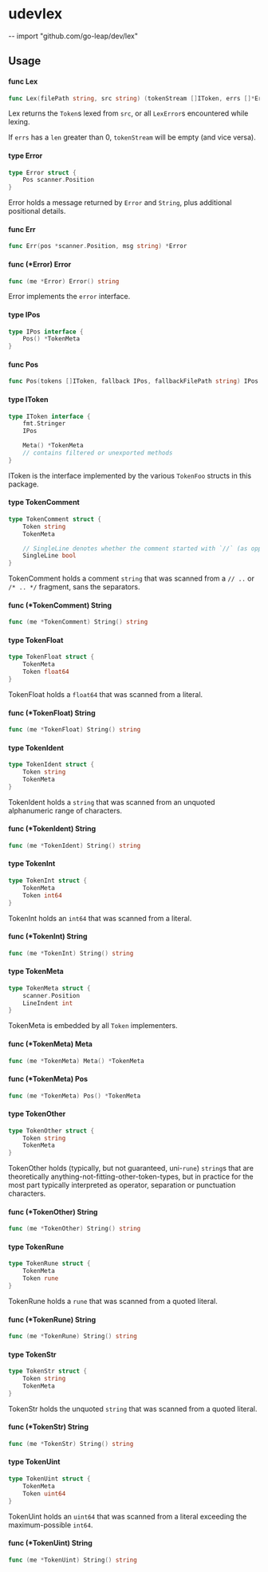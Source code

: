 # udevlex
--
    import "github.com/go-leap/dev/lex"


## Usage

#### func  Lex

```go
func Lex(filePath string, src string) (tokenStream []IToken, errs []*Error)
```
Lex returns the `Token`s lexed from `src`, or all `LexError`s encountered while
lexing.

If `errs` has a `len` greater than 0, `tokenStream` will be empty (and vice
versa).

#### type Error

```go
type Error struct {
	Pos scanner.Position
}
```

Error holds a message returned by `Error` and `String`, plus additional
positional details.

#### func  Err

```go
func Err(pos *scanner.Position, msg string) *Error
```

#### func (*Error) Error

```go
func (me *Error) Error() string
```
Error implements the `error` interface.

#### type IPos

```go
type IPos interface {
	Pos() *TokenMeta
}
```


#### func  Pos

```go
func Pos(tokens []IToken, fallback IPos, fallbackFilePath string) IPos
```

#### type IToken

```go
type IToken interface {
	fmt.Stringer
	IPos

	Meta() *TokenMeta
	// contains filtered or unexported methods
}
```

IToken is the interface implemented by the various `TokenFoo` structs in this
package.

#### type TokenComment

```go
type TokenComment struct {
	Token string
	TokenMeta

	// SingleLine denotes whether the comment started with `//` (as opposed to `/*`), it does not actually reflect the number of lines in `Token`.
	SingleLine bool
}
```

TokenComment holds a comment `string` that was scanned from a `// ..` or `/* ..
*/` fragment, sans the separators.

#### func (*TokenComment) String

```go
func (me *TokenComment) String() string
```

#### type TokenFloat

```go
type TokenFloat struct {
	TokenMeta
	Token float64
}
```

TokenFloat holds a `float64` that was scanned from a literal.

#### func (*TokenFloat) String

```go
func (me *TokenFloat) String() string
```

#### type TokenIdent

```go
type TokenIdent struct {
	Token string
	TokenMeta
}
```

TokenIdent holds a `string` that was scanned from an unquoted alphanumeric range
of characters.

#### func (*TokenIdent) String

```go
func (me *TokenIdent) String() string
```

#### type TokenInt

```go
type TokenInt struct {
	TokenMeta
	Token int64
}
```

TokenInt holds an `int64` that was scanned from a literal.

#### func (*TokenInt) String

```go
func (me *TokenInt) String() string
```

#### type TokenMeta

```go
type TokenMeta struct {
	scanner.Position
	LineIndent int
}
```

TokenMeta is embedded by all `Token` implementers.

#### func (*TokenMeta) Meta

```go
func (me *TokenMeta) Meta() *TokenMeta
```

#### func (*TokenMeta) Pos

```go
func (me *TokenMeta) Pos() *TokenMeta
```

#### type TokenOther

```go
type TokenOther struct {
	Token string
	TokenMeta
}
```

TokenOther holds (typically, but not guaranteed, uni-`rune`) `string`s that are
theoretically anything-not-fitting-other-token-types, but in practice for the
most part typically interpreted as operator, separation or punctuation
characters.

#### func (*TokenOther) String

```go
func (me *TokenOther) String() string
```

#### type TokenRune

```go
type TokenRune struct {
	TokenMeta
	Token rune
}
```

TokenRune holds a `rune` that was scanned from a quoted literal.

#### func (*TokenRune) String

```go
func (me *TokenRune) String() string
```

#### type TokenStr

```go
type TokenStr struct {
	Token string
	TokenMeta
}
```

TokenStr holds the unquoted `string` that was scanned from a quoted literal.

#### func (*TokenStr) String

```go
func (me *TokenStr) String() string
```

#### type TokenUint

```go
type TokenUint struct {
	TokenMeta
	Token uint64
}
```

TokenUint holds an `uint64` that was scanned from a literal exceeding the
maximum-possible `int64`.

#### func (*TokenUint) String

```go
func (me *TokenUint) String() string
```
